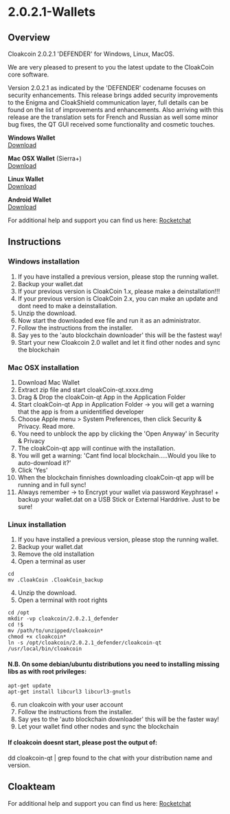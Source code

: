 # 2.0.2.1-Wallets

## Overview
Cloakcoin 2.0.2.1 'DEFENDER' for Windows, Linux, MacOS.
 
We are very pleased to present to you the latest update to the CloakCoin core software.
 
Version 2.0.2.1 as indicated by the 'DEFENDER' codename focuses on security enhancements. This release brings added security improvements to the Enigma and CloakShield communication layer, full details can be found on the list of improvements and enhancements.  Also arriving with this release are the translation sets for French and Russian as well some minor bug fixes, the QT GUI received some functionality and cosmetic touches.

**Windows Wallet**<br />
[Download](https://github.com/CloakProject/2.0.2.1-Wallets/raw/master/cloakCoin_qt-daemon_win_x86_v2.0.2.1.defender.zip)

**Mac OSX Wallet** (Sierra+)<br />
[Download](https://github.com/CloakProject/2.0.2.1-Wallets/raw/master/cloakCoin_qt_osx_x64_v2.0.2.1.defender.zip)

**Linux Wallet**<br />
[Download](https://github.com/CloakProject/2.0.2.1-Wallets/raw/master/cloakCoin_qt-daemon_linux_x64_v2.0.2.1.defender.zip)

**Android Wallet**<br />
[Download](https://play.google.com/store/apps/details?id=com.cloakcoin.wallet)

For additional help and support you can find us here:
[Rocketchat](https://chat.cloakcoin.com)

## Instructions

### Windows installation

1. If you have installed a previous version, please stop the running wallet.
2. Backup your wallet.dat
3. If your previous version is CloakCoin 1.x, please make a deinstallation!!!
4. If your previous version is CloakCoin 2.x, you can make an update and dont need to make a deinstallation.
5. Unzip the download.
6. Now start the downloaded exe file and run it as an administrator.
7. Follow the instructions from the installer.
8. Say yes to the 'auto blockchain downloader' this will be the fastest way!
9. Start your new Cloakcoin 2.0 wallet and let it find other nodes and sync the blockchain

### Mac OSX installation

1. Download Mac Wallet
2. Extract zip file and start cloakCoin-qt.xxxx.dmg
3. Drag & Drop the cloakCoin-qt App in the Application Folder
4. Start cloakCoin-qt App in Application Folder -> you will get a warning that the app is from a unidentified developer
5. Choose Apple menu > System Preferences, then click Security & Privacy. Read more.
6. You need to unblock the app by clicking the 'Open Anyway' in Security & Privacy
7. The cloakCoin-qt app will continue with the installation.
8. You will get a warning: 'Cant find local blockchain…..Would you like to auto-download it?'
9. Click 'Yes'
10. When the blockchain finnishes downloading cloakCoin-qt app will be running and in full sync!
11. Always remember  -> to Encrypt your wallet via password Keyphrase! + backup your wallet.dat on a USB Stick or External Harddrive. Just to be sure!

### Linux installation

1. If you have installed a previous version, please stop the running wallet.
2. Backup your wallet.dat
3. Remove the old installation
4. Open a terminal as user
```
cd
mv .CloakCoin .CloakCoin_backup
```
4. Unzip the download.
5. Open a terminal with root rights
```
cd /opt
mkdir -vp cloakcoin/2.0.2.1_defender
cd !$
mv /path/to/unzipped/cloakcoin* 
chmod +x cloakcoin*
ln -s /opt/cloakcoin/2.0.2.1_defender/cloakcoin-qt /usr/local/bin/cloakcoin
```

#### N.B. On some debian/ubuntu distributions you need to installing missing libs as with root privileges:
```
apt-get update
apt-get install libcurl3 libcurl3-gnutls
```
6. run cloakcoin with your user account
7. Follow the instructions from the installer.
8. Say yes to the 'auto blockchain downloader' this will be the faster way!
9. Let your wallet find other nodes and sync the blockchain


#### If cloakcoin doesnt start, please post the output of:

dd cloakcoin-qt | grep found
to the chat with your distribution name and version.

## Cloakteam
For additional help and support you can find us here:
[Rocketchat](https://chat.cloakcoin.com)
